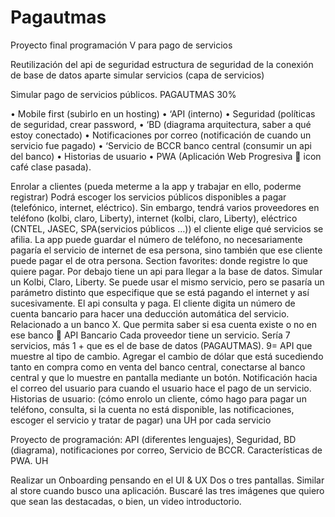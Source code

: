 # Pagautmas
Proyecto final programación V para pago de servicios


Reutilización del api de seguridad
estructura de seguridad de la conexión de base de datos aparte
simular servicios (capa de servicios)

Simular pago de servicios públicos. PAGAUTMAS 30%

•	Mobile first (subirlo en un hosting)
•	‘API (interno)
•	Seguridad (políticas de seguridad, crear password, 
•	‘BD (diagrama arquitectura, saber a qué estoy conectado)
•	Notificaciones por correo (notificación de cuando un servicio fue pagado)
•	‘Servicio de BCCR banco central (consumir un api del banco)
•	Historias de usuario
•	PWA (Aplicación Web Progresiva  icon café clase pasada).

Enrolar a clientes (pueda meterme a la app y trabajar en ello, poderme registrar)
Podrá escoger los servicios públicos disponibles a pagar (telefónico, internet, eléctrico). Sin embargo, tendrá varios proveedores en teléfono (kolbi, claro, Liberty), internet (kolbi, claro, Liberty), eléctrico (CNTEL, JASEC, SPA(servicios públicos …)) el cliente elige qué servicios se afilia.
La app puede guardar el número de teléfono, no necesariamente pagaría el servicio de internet de esa persona, sino también que ese cliente puede pagar el de otra persona.
Section favorites: donde registre lo que quiere pagar.
Por debajo tiene un api para llegar a la base de datos.
Simular un Kolbi, Claro, Liberty. Se puede usar el mismo servicio, pero se pasaría un parámetro distinto que especifique que se está pagando el internet y así sucesivamente.
El api consulta y paga.
El cliente digita un número de cuenta bancario para hacer una deducción automática del servicio. Relacionado a un banco X. Que permita saber si esa cuenta existe o no en ese banco  API Bancario
Cada proveedor tiene un servicio. Sería 7 servicios, más 1 + que es el de base de datos (PAGAUTMAS). 9= API que muestre al tipo de cambio.
Agregar el cambio de dólar que está sucediendo tanto en compra como en venta del banco central, conectarse al banco central y que lo muestre en pantalla mediante un botón.
Notificación hacia el correo del usuario para cuando el usuario hace el pago de un servicio.
Historias de usuario: (cómo enrolo un cliente, cómo hago para pagar un teléfono, consulta, si la cuenta no está disponible, las notificaciones, escoger el servicio y tratar de pagar) una UH por cada servicio


Proyecto de programación: API (diferentes lenguajes), Seguridad, BD (diagrama), notificaciones por correo, Servicio de BCCR. Características de PWA. UH

Realizar un Onboarding pensando en el UI & UX
Dos o tres pantallas. Similar al store cuando busco una aplicación. Buscaré las tres imágenes que quiero que sean las destacadas, o bien, un video introductorio.